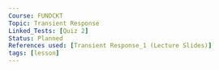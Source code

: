 ```yaml
---
Course: FUNDCKT
Topic: Transient Response
Linked_Tests: [Quiz 2]
Status: Planned
References used: [Transient Response_1 (Lecture Slides)]
tags: [lesson]
---
```

